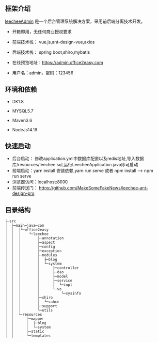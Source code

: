 ## 框架介绍

[leecheeAdmin](https://www.office2easy.com/) 是一个后台管理系统解决方案，采用前后端分离技术开发。

- 开箱即用，无任何商业授权要求

- 前端技术栈： vue.js,ant-design-vue,axios

- 后端技术栈： spring boot,shiro,mybatis

- 在线预览地址：https://admin.office2easy.com

- 用户名：admin，密码：123456

## 环境和依赖

- DK1.8

- MYSQL5.7

- Maven3.6

- NodeJs14.16

## 快速启动

* 后台启动： 修改application.yml中数据库配置以及redis地址,导入数据库/resources/leechee.sql,运行LeecheeApplication.java即可启动
* 前端启动：yarn install 安装依赖,yarn run serve 或者 npm install --> npm run serve
* 浏览器访问：localhost:8000
* 前端传送门： https://github.com/MakeSomeFakeNews/leechee-ant-design-pro
## 目录结构

```
├─src
│  ├─main─java─com
│  │  │└─office2easy
│  │  │    └─leechee
│  │  │        ├─annotation
│  │  │        ├─aspect
│  │  │        ├─config
│  │  │        ├─exception
│  │  │        ├─modules
│  │  │        │  ├─blog
│  │  │        │  └─system
│  │  │        │      ├─controller
│  │  │        │      ├─dao
│  │  │        │      ├─model
│  │  │        │      ├─service
│  │  │        │      │  └─impl
│  │  │        │      └─vo
│  │  │        │          └─sysinfo
│  │  │        ├─shiro
│  │  │        │  └─cahce
│  │  │        ├─support
│  │  │        └─utils
│  │  └─resources
│  │      ├─mapper
│  │      │  ├─blog
│  │      │  └─system
│  │      ├─static
│  │      └─templates
```


